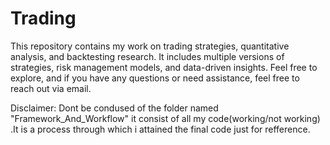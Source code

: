 # Trading
This repository contains my work on trading strategies, quantitative analysis, and backtesting research. It includes multiple versions of strategies, risk management models, and data-driven insights. Feel free to explore, and if you have any questions or need assistance, feel free to reach out via email.


Disclaimer: Dont be condused of the folder named "Framework_And_Workflow" it consist of all my code(working/not working) .It is a process through which i attained the final code just for refference.
